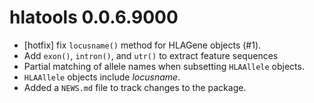 # hlatools 0.0.6.9000

* [hotfix] fix `locusname()` method for HLAGene objects (#1).
* Add `exon()`, `intron()`, and `utr()` to extract feature sequences
* Partial matching of allele names when subsetting `HLAAllele` objects.
* `HLAAllele` objects include _locusname_.
* Added a `NEWS.md` file to track changes to the package.



